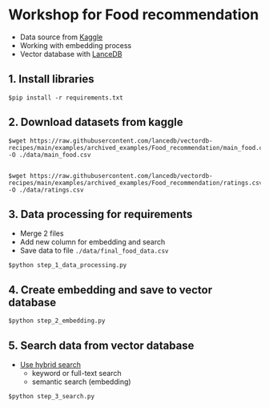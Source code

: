 # Workshop for Food recommendation
* Data source from [Kaggle](https://www.kaggle.com/datasets/schemersays/food-recommendation-system/data)
* Working with embedding process
* Vector database with [LanceDB](https://www.lancedb.com/)

## 1. Install libraries
```
$pip install -r requirements.txt
```

## 2. Download datasets from kaggle
```
$wget https://raw.githubusercontent.com/lancedb/vectordb-recipes/main/examples/archived_examples/Food_recommendation/main_food.csv -O ./data/main_food.csv


$wget https://raw.githubusercontent.com/lancedb/vectordb-recipes/main/examples/archived_examples/Food_recommendation/ratings.csv -O ./data/ratings.csv

```

## 3. Data processing for requirements
* Merge 2 files
* Add new column for embedding and search
* Save data to file `./data/final_food_data.csv`

```
$python step_1_data_processing.py
```

## 4. Create embedding and save to vector database
```
$python step_2_embedding.py
```

## 5. Search data from vector database
* [Use hybrid search](https://blog.lancedb.com/hybrid-search-and-custom-reranking-with-lancedb-4c10a6a3447e/)
  * keyword or full-text search
  * semantic search (embedding)
```
$python step_3_search.py
```

